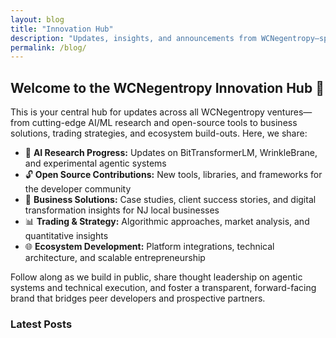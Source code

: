 ```yaml
---
layout: blog
title: "Innovation Hub"
description: "Updates, insights, and announcements from WCNegentropy—spanning AI research, open-source tools, business solutions, and ecosystem development."
permalink: /blog/
---
```


<div class="mb-12 p-6 bg-gradient-to-br from-brand-50 to-violet-50 dark:from-brand-950/20 dark:to-violet-950/20 rounded-2xl border border-brand-200 dark:border-brand-800">
  <h2 class="text-2xl font-bold mb-4 text-slate-900 dark:text-slate-100">Welcome to the WCNegentropy Innovation Hub 🚀</h2>
  <p class="text-slate-700 dark:text-slate-300 leading-relaxed mb-4">
    This is your central hub for updates across all WCNegentropy ventures—from cutting-edge AI/ML research and open-source tools to business solutions, trading strategies, and ecosystem build-outs. Here, we share:
  </p>
  <ul class="space-y-2 text-slate-700 dark:text-slate-300 mb-4">
    <li class="flex gap-3">
      <span class="text-brand-600 flex-shrink-0">🧠</span>
      <span><strong>AI Research Progress:</strong> Updates on BitTransformerLM, WrinkleBrane, and experimental agentic systems</span>
    </li>
    <li class="flex gap-3">
      <span class="text-brand-600 flex-shrink-0">🔓</span>
      <span><strong>Open Source Contributions:</strong> New tools, libraries, and frameworks for the developer community</span>
    </li>
    <li class="flex gap-3">
      <span class="text-brand-600 flex-shrink-0">💼</span>
      <span><strong>Business Solutions:</strong> Case studies, client success stories, and digital transformation insights for NJ local businesses</span>
    </li>
    <li class="flex gap-3">
      <span class="text-brand-600 flex-shrink-0">📊</span>
      <span><strong>Trading & Strategy:</strong> Algorithmic approaches, market analysis, and quantitative insights</span>
    </li>
    <li class="flex gap-3">
      <span class="text-brand-600 flex-shrink-0">🌐</span>
      <span><strong>Ecosystem Development:</strong> Platform integrations, technical architecture, and scalable entrepreneurship</span>
    </li>
  </ul>
  <p class="text-slate-700 dark:text-slate-300 leading-relaxed">
    Follow along as we build in public, share thought leadership on agentic systems and technical execution, and foster a transparent, forward-facing brand that bridges peer developers and prospective partners.
  </p>
</div>

<div class="mb-8">
  <h3 class="text-2xl font-bold mb-6">Latest Posts</h3>
</div>
